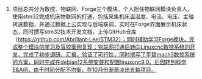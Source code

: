 1. 项目总共分为数控、物联网、Forge三个模块，个人担任物联网模块负责人，使用stm32完成机床物联网的打通，包括采集机床温湿度、电流、电压、主轴转速数据，并通过数据上云实现与后端联调，实时在Forge界面展示机床状态，同时撰写stm32技术开发文档，上传GitHub仓库（https://github.com/Abrillant-Lee/STM32）；同时辅助学习Forge模块，完成整个模块的学习及盲校案例复现；物联网打通后转向Linuxcnc数控系统的开发，完成了初步调研、汇报，验证了可行性，同时撰写了平替mach3数控系统的方案，同时完成在debian12系统安装和配置linuxcnc9.0。后因转到科学E&A组，由于时间分配不均衡，在10月份渐渐淡出五轴项目。
